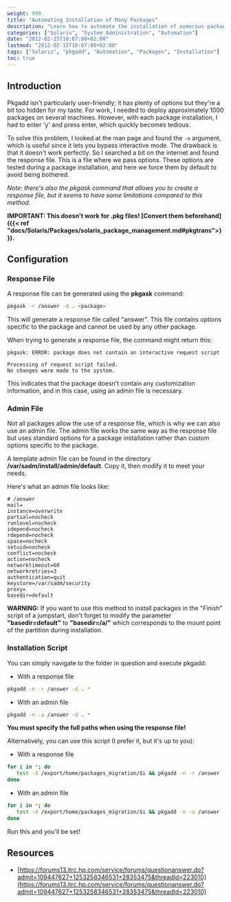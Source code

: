 ```yaml
---
weight: 999
title: "Automating Installation of Many Packages"
description: "Learn how to automate the installation of numerous packages on Solaris systems using response and admin files."
categories: ["Solaris", "System Administration", "Automation"]
date: "2012-02-15T18:07:00+02:00"
lastmod: "2012-02-15T18:07:00+02:00"
tags: ["Solaris", "pkgadd", "Automation", "Packages", "Installation"]
toc: true
---
```


## Introduction

Pkgadd isn't particularly user-friendly; it has plenty of options but they're a bit too hidden for my taste. For work, I needed to deploy approximately 1000 packages on several machines. However, with each package installation, I had to enter 'y' and press enter, which quickly becomes tedious.

To solve this problem, I looked at the man page and found the `-n` argument, which is useful since it lets you bypass interactive mode. The drawback is that it doesn't work perfectly. So I searched a bit on the internet and found the response file. This is a file where we pass options. These options are tested during a package installation, and here we force them by default to avoid being bothered.

_Note: there's also the pkgask command that allows you to create a response file, but it seems to have some limitations compared to this method._

**IMPORTANT: This doesn't work for .pkg files! [Convert them beforehand]({{< ref "docs/Solaris/Packages/solaris_package_management.md#pkgtrans">}}).**

## Configuration

### Response File

A response file can be generated using the **pkgask** command:

```bash
pkgask -r /answer -d . <package>
```

This will generate a response file called "answer". This file contains options specific to the package and cannot be used by any other package.

When trying to generate a response file, the command might return this:

```
pkgask: ERROR: package does not contain an interactive request script

Processing of request script failed.
No changes were made to the system.
```

This indicates that the package doesn't contain any customization information, and in this case, using an admin file is necessary.

### Admin File

Not all packages allow the use of a response file, which is why we can also use an admin file.
The admin file works the same way as the response file but uses standard options for a package installation rather than custom options specific to the package.

A template admin file can be found in the directory **/var/sadm/install/admin/default**.
Copy it, then modify it to meet your needs.

Here's what an admin file looks like:

```
# /answer
mail=
instance=overwrite
partial=nocheck
runlevel=nocheck
idepend=nocheck
rdepend=nocheck
space=nocheck
setuid=nocheck
conflict=nocheck
action=nocheck
networktimeout=60
networkretries=3
authentication=quit
keystore=/var/sadm/security
proxy=
basedir=default
```

**WARNING:** If you want to use this method to install packages in the "Finish" script of a jumpstart, don't forget to modify the parameter **"basedir=default"** to **"basedir=/a/"** which corresponds to the mount point of the partition during installation.

### Installation Script

You can simply navigate to the folder in question and execute pkgadd:

- With a response file

```bash
pkgadd -n -r /answer -d . *
```

- With an admin file

```bash
pkgadd -n -a /answer -d . *
```

**You must specify the full paths when using the response file!**

Alternatively, you can use this script (I prefer it, but it's up to you):

- With a response file

```bash
for i in *; do
   test -d /export/home/packages_migration/$i && pkgadd -n -r /answer -d . $i
done
```

- With an admin file

```bash
for i in *; do
   test -d /export/home/packages_migration/$i && pkgadd -n -a /answer -d . $i
done
```

Run this and you'll be set!

## Resources
- [https://forums13.itrc.hp.com/service/forums/questionanswer.do?admit=109447627+1253258346531+28353475&threadId=223010](https://forums13.itrc.hp.com/service/forums/questionanswer.do?admit=109447627+1253258346531+28353475&threadId=223010)
